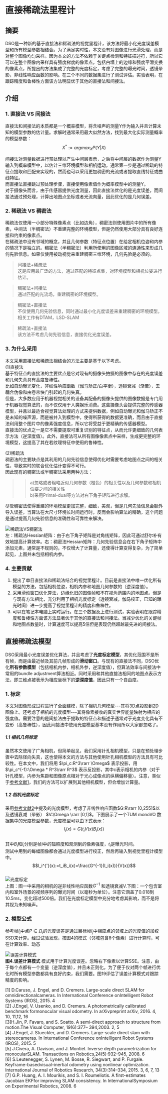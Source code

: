 # 直接稀疏法里程计

## 摘要  
DSO是一种新的基于直接法和稀疏法的视觉里程计，该方法将最小化光度误差模型和所有模型参数相结合。为了满足实时性，本文没有对图像进行光滑处理，而是对整个图像均匀采样。因为本文的方法不依赖于关键点检测和特征描述符，所以它可以在整个图像内采样具有强度梯度的像素点，包括白墙上的边缘和强度平滑变换的像素点，所提出的方法集成了完整的光度标定，考虑了完整的曝光时间，透镜晕影，非线性响应函数的影响。在三个不同的数据集进行了测试评估。实验表明，在跟踪精度和鲁棒性方面该方法明显优于其他的直接法和间接法。

## 介绍  

### 1. 直接法 VS 间接法  
直接法和间接法的本质都是一个概率模型，将含噪声的测量Y作为输入并且计算未知的模型参数的估计量。求解时通常采用最大似然方法，找到最大化实际测量概率的模型参数：  
$$X^*:=argmax_XP(Y|X)$$

间接法对测量数据进行预处理以产生中间层表示，之后将中间层的数据作为测量Y输入到概率模型中，以估计三维环境模型和相机运动。通常第一步是通过稀疏的特征点提取和匹配来实现的，然而也可以采用更加稠密的光流或者提取直线特征或曲线特征。  
而直接法直接跳过预处理步骤，直接使用像素值作为概率模型中的测量Y。  
对于摄像头而言，由于传感器提供光度测量，因此直接法优化的是光度误差，而间接法通过预处理，计算出地图点坐标或者光流向量，因此优化的是几何误差。  
### 2. 稀疏法 VS 稠密法  
稀疏法仅使用一小部分特殊像素点（比如边角），稠密法则使用图片中的所有像素，中间法（半稠密法）不重建完整的环境模型，但是仍然使用大部分具有良好连接和约束的像素点。  
在稀疏法中没有邻域的概念，并且几何参数（特征点位置）在给定相机位姿和内参的情况下是独立的。稠密法（半稠密法）利用所使用的图像区域的连通性来形成几何先验信息。如果仅使用被动视觉来重建稠密三维环境，几何先验是必须的。
>间接法+稀疏法  
这是应用最广泛的方法，通过匹配的特征点集，对环境模型和相机位姿进行估计。

>稠密法+间接法  
通过匹配的光流场，重建稠密的环境模型。  

>稠密法+直接法  
不仅使用几何先验信息，同时通过最小化光度误差来重建稠密的环境模型。相关工作有DTAM，LSD-SLAM  

>稀疏法+直接法  
该方法不考虑几何先验信息，直接优化光度误差。

### 3. 为什么采用  
本文采用直接法和稀疏法相结合的方法主要是基于以下考虑。  
(1)直接法  
基于特征点的直接法的主要优点是它对现有的摄像头拍摄的图像中存在的光度误差和几何失真具有高度鲁棒性。  
比如自动曝光变化，非线性响应函数（伽马矫正/白平衡），透镜衰减（渐晕），去耦合伪像和由卷帘快门引起的几何失真。  
但是，大多数应用于机器视觉相关的设备其配备的摄像头提供的图像数据是专门用于机器视觉算法的，而不仅仅用于人类娱乐消费。这些摄像头会提供完整的传感器模型，并且以最适合视觉算法处理的方式来提供数据，例如自动曝光和伽马矫正不是未知的噪声源，而是被并入到模型中，使得所获得的数据更准确，而且由于直接法利用整个图片中的像素强度信息，所以它将受益于更精确的传感器模型。  
直接法的优点之一是它不需要提取可重复识别的特征点，从而允许更细致的几何表示方法（逆深度值）。此外，直接法可从所有图像像素点中采样，生成更完整的环境模型，这提高了其在若纹理特征中使用的鲁棒性。  

(2)稀疏法  
稠密法的主要缺点是其利用的几何先验信息使得优化时需要考虑地图点之间的相关性，导致实时的联合优化估计变得不可行。  
因此现有的稠密法或半稠密法采用两种方法：  
>>a)忽略或者粗略近似几何参数（橙色）的相关性以及几何参数和相机位姿之间的相关性  
b)采用Primal-dual等方法对右下角子矩阵进行求解。

尽管稠密法使得重建的环境模型更加完整，细致，美观，但是几何先验信息会额外导入误差，当算法在大尺寸环境长时间运行时，反而会影响算法的精确，这个问题是通过提高几何先验信息的准确性和可靠性来解决。

![稀疏法VS稠密法](https://github.com/MRwangmaomao/VSLAM/blob/master/DSO/pic/sparse_vs_dense.png)  
左：稀疏法Hessian矩阵：由于右下角子矩阵是对角线矩阵，因此可通过舒尔补有效地提高计算效率。右：稠密法Hessian矩阵：几何先验信息会在右下角子矩阵中添加元素，通常是不规则的，不仅增大了计算量，还使得计算变得复杂，为了简单起见，上图并未包括相机内参。

### 4. 主要贡献
1. 提出了单目直接法和稀疏法结合的视觉里程计。目前是直接法中唯一优化所有模型的方法，包括相机位姿，相机内参和地图几何参数的（逆深度值）。
2. 采用滑动窗口优化算法，边缘化旧的图像帧和不在视角范围内的地图点。但是与现有方法相比，充分利用了相机光度标定（透镜衰减，伽马校正，已知的曝光时间）进一步提高了视觉里程计的精度和鲁棒性。
3. 可以在笔记本电脑上实时运行。在三个数据及上进行测试，实验表明在跟踪精度和鲁棒性方面该方法显著优于其他的直接法和间接法。当减少优化的关键帧和地图点数量时，计算速度可以提高5倍但是表现仍然超越最先进的间接法。

## 直接稀疏法模型  
DSO采用最小光度误差优化算法，并且考虑了**光度标定模型**，其优化范围不是所有帧，而是由最近帧及其前几帧形成的**滑动窗口**。与现有的直接法不同，DSO优化**所有参数模型**（包括相机内参，相机外参，逆深度值），但算法效率与间接法中常用的bundle adjustment算法相近。同时采用和其他直接法相同的地图点表示方法，即三维点被表示为相应坐标下的**逆深度值**，因此只有一个自由度。

### 1. 标定  
本文对图像形成过程进行了全面建模，除了相机几何模型---其将3D点投影到2D图像上。还考虑了相机的光度模型---其将像素接收的真实世界能量映射为相应的强度值。需要注意的是间接法由于提取的特征点和描述子通常对于光度变化具有不变形（高鲁棒性），因此间接法中使用光度模型基本没有作用所以大家都忽略了。  
##### 1.1 相机几何标定  
虽然本文使用了广角相机，但简单起见，我们采用针孔相机模型，只是在预处理步骤中去除径向失真，这也使得本文的方法与其他使用针孔相机模型的方法具有可比较性。在本文中，我们将用 $\pi_c:R^3\rarr \Omega$ 表示投影，用$\pi_c^(-1):\Omega * R^3\rarr R^3$ 表示反投影，其中c表示相机的内参（对于针孔模型，内参为焦距和图像原点相对于光心成像点的纵横偏移量）。注意，类似于[参考文献1](https://ieeexplore.ieee.org/stamp/stamp.jsp?tp=&arnumber=7353366)，我们的方法可以扩展到其他相机模型，但会增加计算量。
##### 1.2 相机光度标定  
采用[参考文献2](https://arxiv.org/pdf/1607.02555.pdf)中提及的光度模型，考虑了非线性响应函数$G:R\rarr [0,255]$以及透镜衰减（晕影） $V:\Omega \rarr [0,1]$。下图展示了一个TUM monoVO 数据集中的光度模型参数，光度模型可以由下式表示：
$$I_i(x)=G(t_iV(x)B_i(x))$$  
其中$B_i$和$I_i$分别是帧$i$中的辐照度和观测到的像素强度，$t_i$是曝光时间。  
测试中用到的每幅图像都会通过光度模型进行校正，然后再输入到视觉里程计模型中。
$$I_i^{'}(x):=t_iB_i(x)=\frac{G^{-1}(I_i(x))}{V(x)}$$  
![光度标定](https://github.com/MRwangmaomao/VSLAM/blob/master/DSO/pic/光度标定.png)  
上图：图一中采用的相机的逆非线性响应函数$G^{-1}$ 和透镜衰减V.下图：一个包含室内和室外场景的视频序列的曝光时间（以毫秒为单位）。注意它涵盖了0.018到10.5ms，变化超过500倍。我们在光度标定模型中充分地考虑其影响，而不是将其视为未知噪声。

### 2. 模型公式
参考帧$I_i$中点$P \in \Omega_i$的光度误差是通过目标帧$I_j$中相应点的邻域上的光度值的加权SSD来计算。经过试验发现，按图4的模式（邻域包含8个像素）进行计算时，可在计算效率、动态

![误差计算模式](https://github.com/MRwangmaomao/VSLAM/blob/master/DSO/pic/误差计算模式.png)  
**图4.误差计算模式**  模式用于计算光度误差。忽略右下像素以计算SSE。注意，由于每个点都有一个变量（逆深度值），并且未正则化。为了便于仅对两个帧进行优化时所有模型参数都具有良好约束，我们需要。图19评估了误差计算模式对跟踪精度的影响。

[1] D.Caruso, J. Engel, and D. Cremers. Large-scale direct SLAM for omnidirectionalcameras. In International Conference onIntelligent Robot Systems (IROS), 2015. 4  
[2] J.Engel, V. Usenko, and D. Cremers. A photometrically calibrated benchmark formonocular visual odometry. In arXivpreprint arXiv, 2016. 4, 10, 11,12, 16  
[3]H.Jin, P. Favaro, and S. Soatto. A semi-direct approach to structure from motion.The Visual Computer, 19(6):377– 394,2003. 2, 5    
[4] J.Engel, J. Stueckler, and D. Cremers. Large-scale direct slam with stereocameras. In International Conference onIntelligent Robot Systems (IROS), 2015. 5  
[5] J.Civera, A. Davison, and J. Montiel. Inverse depth parametrization for monocularSLAM. Transactions on Robotics,24(5):932–945, 2008. 6  
[6] S.Leutenegger, S. Lynen, M. Bosse, R. Siegwart, and P. Furgale. Keyframe-basedvisual–inertial odometry using nonlinear optimization. International Journal of Robotics Research, 34(3):314–334, 2015. 3, 6, 7, 13  
[7] G.P. Huang, A. I. Mourikis, and S. I. Roumeliotis. A first-estimates Jacobian EKFfor improving SLAM consistency. In InternationalSymposium on Experimental Robotics, 2008. 6